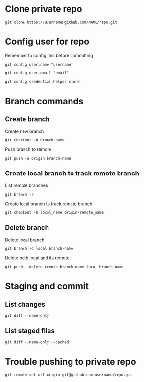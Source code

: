 # Clone private repo

`git clone https://username@github.com/NAME/repo.git`

# Config user for repo

Remember to config this before committing

`git config user.name "username"`

`git config user.email "email"`

`git config credential.helper store`

# Branch commands

## Create branch

Create new branch

`git checkout -b branch-name`

Push branch to remote

`git push -u origin branch-name`

## Create local branch to track remote branch

List remote branches

`git branch -r`

Create local branch to track remote branch

`git checkout -b local_name origin/remote_name`

## Delete branch

Delete local branch

`git branch -d local-branch-name`

Delete both local and its remote

`git push --delete remote-branch-name local-branch-name`

# Staging and commit

## List changes

`git diff --name-only`

## List staged files

`git diff --name-only --cached`

# Trouble pushing to private repo

`git remote set-url origin git@github.com:username/repo.git`